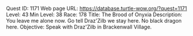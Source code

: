 Quest ID: 1171
Web page URL: https://database.turtle-wow.org/?quest=1171
Level: 43
Min Level: 38
Race: 178
Title: The Brood of Onyxia
Description: You leave me alone now. Go tell Draz'Zilb we stay here. No black dragon here.
Objective: Speak with Draz'Zilb in Brackenwall Village.
